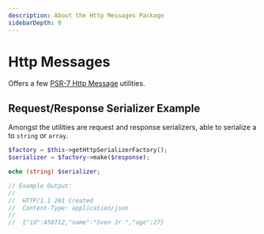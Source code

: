 ```yaml
---
description: About the Http Messages Package
sidebarDepth: 0
---
```


# Http Messages

Offers a few [PSR-7 Http Message](https://www.php-fig.org/psr/psr-7/) utilities.

## Request/Response Serializer Example

Amongst the utilities are request and response serializers, able to serialize a to `string` or `array`.

```php
$factory = $this->getHttpSerializerFactory();
$serializer = $factory->make($response);

echo (string) $serializer;

// Example Output:
//
//  HTTP/1.1 201 Created
//  Content-Type: application/json
//  
//  {"id":458712,"name":"Sven Jr.","age":27}
```
